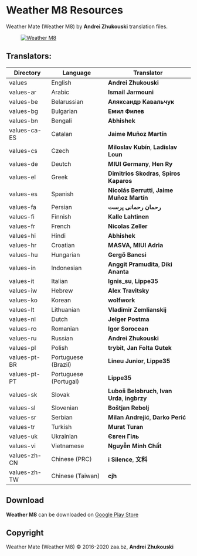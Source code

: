 # Weather M8 Resources
Weather Mate (Weather M8) by **Andrei Zhukouski** translation files.

<dl><dd><a href="https://play.google.com/store/apps/details?id=pro.burgerz.miweather8" target="_blank"><img src="http://i.imgur.com/qicfqDr.png" alt="Weather M8"></a></dd></dl>

## Translators:
|Directory|Language|Translator|
|----|----|----|
|values|English|**Andrei Zhukouski**|
|values-ar|Arabic|**Ismail Jarmouni**|
|values-be|Belarussian|**Аляксандр Кавальчук**|
|values-bg|Bulgarian|**Емил Филев**|
|values-bn|Bengali|**Abhishek**|
|values-ca-ES|Catalan|**Jaime Muñoz Martín**|
|values-cs|Czech|**Miloslav Kubín**,  **Ladislav Loun**|
|values-de|Deutch|**MIUI Germany**, **Hen Ry**|
|values-el|Greek|**Dimitrios Skodras**, **Spiros Kaparos**|
|values-es|Spanish|**Nicolás Berrutti**, **Jaime Muñoz Martín**|
|values-fa|Persian|**رحمان رحمانی پرست**|
|values-fi|Finnish|**Kalle Lahtinen**|
|values-fr|French|**Nicolas Zeller**|
|values-hi|Hindi|**Abhishek**|
|values-hr|Croatian|**MASVA, MIUI Adria**|
|values-hu|Hungarian|**Gergő Bancsi**|
|values-in|Indonesian|**Anggit Pramudita**, **Diki Ananta**|
|values-it|Italian|**Ignis_su**, **Lippe35**|
|values-iw|Hebrew|**Alex Travitsky**|
|values-ko|Korean|**wolfwork**|
|values-lt|Lithuanian|**Vladimir Zemlianskij**|
|values-nl|Dutch|**Jelger Postma**|
|values-ro|Romanian|**Igor Sorocean**|
|values-ru|Russian|**Andrei Zhukouski**|
|values-pl|Polish|**trybit**, **Jan Folta Gutek**|
|values-pt-BR|Portuguese (Brazil)|**Lineu Junior**, **Lippe35**|
|values-pt-PT|Portuguese (Portugal)|**Lippe35**|
|values-sk|Slovak|**Luboš Belobruch**, **Ivan Urda**, **ingbrzy**|
|values-sl|Slovenian|**Boštjan Rebolj**|
|values-sr|Serbian|**Milan Andrejić**, **Darko Perić**|
|values-tr|Turkish|**Murat Turan**|
|values-uk|Ukrainian|**Євген Гіль**|
|values-vi|Vietnamese|**Nguyễn Minh Chất**|
|values-zh-CN|Chinese (PRC)|**i Silence**, **文科**|
|values-zh-TW|Chinese (Taiwan)|**cjh**|

## Download
**Weather M8** can be downloaded on [Google Play Store](https://play.google.com/store/apps/details?id=pro.burgerz.miweather8)

## Copyright
Weather Mate (Weather M8) © 2016-2020 zaa.bz, **Andrei Zhukouski**

